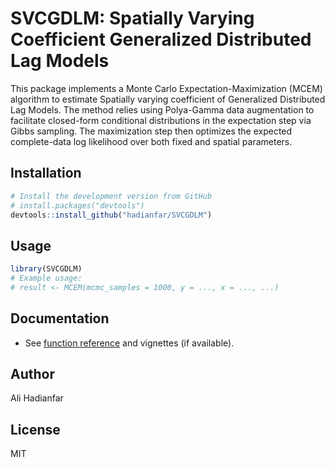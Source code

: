 
# SVCGDLM: Spatially Varying Coefficient Generalized Distributed Lag Models 

<!-- badges: start -->
<!-- badges: end -->

This package implements a Monte Carlo Expectation-Maximization (MCEM) algorithm to estimate Spatially varying coefficient of Generalized Distributed Lag Models. The method relies using Polya-Gamma data augmentation to facilitate closed-form conditional distributions in the expectation step via Gibbs sampling. The maximization step then optimizes the expected complete-data log likelihood over both fixed and spatial parameters.



## Installation

```r
# Install the development version from GitHub
# install.packages("devtools")
devtools::install_github("hadianfar/SVCGDLM")
```

## Usage

```r
library(SVCGDLM)
# Example usage:
# result <- MCEM(mcmc_samples = 1000, y = ..., x = ..., ...)
```

## Documentation

- See [function reference](./man/) and vignettes (if available).

## Author

Ali Hadianfar

## License

MIT
